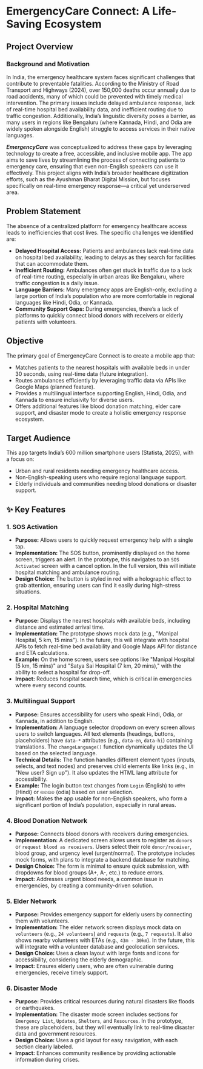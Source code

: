 # EmergencyCare Connect: A Life-Saving Ecosystem


## Project Overview
### Background and Motivation
In India, the emergency healthcare system faces significant challenges that contribute to preventable fatalities. According to the Ministry of Road Transport and Highways (2024), over 150,000 deaths occur annually due to road accidents, many of which could be prevented with timely medical intervention. The primary issues include delayed ambulance response, lack of real-time hospital bed availability data, and inefficient routing due to traffic congestion. Additionally, India’s linguistic diversity poses a barrier, as many users in regions like Bengaluru (where Kannada, Hindi, and Odia are widely spoken alongside English) struggle to access services in their native languages.

**_EmergencyCare_** was conceptualized to address these gaps by leveraging technology to create a free, accessible, and inclusive mobile app. The app aims to save lives by streamlining the process of connecting patients to emergency care, ensuring that even non-English speakers can use it effectively. This project aligns with India’s broader healthcare digitization efforts, such as the Ayushman Bharat Digital Mission, but focuses specifically on real-time emergency response—a critical yet underserved area.


## Problem Statement
The absence of a centralized platform for emergency healthcare access leads to inefficiencies that cost lives. The specific challenges we identified are:
* **Delayed Hospital Access:** Patients and ambulances lack real-time data on hospital bed availability, leading to delays as they search for facilities that can accommodate them.
* **Inefficient Routing:** Ambulances often get stuck in traffic due to a lack of real-time routing, especially in urban areas like Bengaluru, where traffic congestion is a daily issue.
* **Language Barriers:** Many emergency apps are English-only, excluding a large portion of India’s population who are more comfortable in regional languages like Hindi, Odia, or Kannada.
* **Community Support Gaps:** During emergencies, there’s a lack of platforms to quickly connect blood donors with receivers or elderly patients with volunteers.


## Objective
The primary goal of EmergencyCare Connect is to create a mobile app that:
* Matches patients to the nearest hospitals with available beds in under 30 seconds, using real-time data (future integration).
* Routes ambulances efficiently by leveraging traffic data via APIs like Google Maps (planned feature).
* Provides a multilingual interface supporting English, Hindi, Odia, and Kannada to ensure inclusivity for diverse users.
* Offers additional features like blood donation matching, elder care support, and disaster mode to create a holistic emergency response ecosystem.


## Target Audience
This app targets India’s 600 million smartphone users (Statista, 2025), with a focus on:
* Urban and rural residents needing emergency healthcare access.
* Non-English-speaking users who require regional language support.
* Elderly individuals and communities needing blood donations or disaster support.


## ✨ Key Features

### 1. SOS Activation
* **Purpose:** Allows users to quickly request emergency help with a single tap.
* **Implementation:** The SOS button, prominently displayed on the home screen, triggers an alert. In the prototype, this navigates to an `SOS Activated` screen with a cancel option. In the full version, this will initiate hospital matching and ambulance routing.
* **Design Choice:** The button is styled in red with a holographic effect to grab attention, ensuring users can find it easily during high-stress situations.

### 2. Hospital Matching
* **Purpose:** Displays the nearest hospitals with available beds, including distance and estimated arrival time.
* **Implementation:** The prototype shows mock data (e.g., "Manipal Hospital, 5 km, 15 mins"). In the future, this will integrate with hospital APIs to fetch real-time bed availability and Google Maps API for distance and ETA calculations.
* **Example:** On the home screen, users see options like "Manipal Hospital (5 km, 15 mins)" and "Satya Sai Hospital (7 km, 20 mins)," with the ability to select a hospital for drop-off.
* **Impact:** Reduces hospital search time, which is critical in emergencies where every second counts.

### 3. Multilingual Support
* **Purpose:** Ensures accessibility for users who speak Hindi, Odia, or Kannada, in addition to English.
* **Implementation:** A language selector dropdown on every screen allows users to switch languages. All text elements (headings, buttons, placeholders) have `data-*` attributes (e.g., `data-en`, `data-hi`) containing translations. The `changeLanguage()` function dynamically updates the UI based on the selected language.
* **Technical Details:** The function handles different element types (inputs, selects, and text nodes) and preserves child elements like links (e.g., in "New user? Sign up"). It also updates the HTML lang attribute for accessibility.
* **Example:** The login button text changes from `Login` (English) to `लॉगिन` (Hindi) or `ଲଗଇନ` (odia) based on user selection.
* **Impact:** Makes the app usable for non-English speakers, who form a significant portion of India’s population, especially in rural areas.

### 4. Blood Donation Network
* **Purpose:** Connects blood donors with receivers during emergencies.
* **Implementation:** A dedicated screen allows users to register as `donors` or `request blood as receivers`. Users select their role `donor/receiver`, blood group, and urgency level (urgent/normal). The prototype includes mock forms, with plans to integrate a backend database for matching.
* **Design Choice:** The form is minimal to ensure quick submission, with dropdowns for blood groups (A+, A-, etc.) to reduce errors.
* **Impact:** Addresses urgent blood needs, a common issue in emergencies, by creating a community-driven solution.

### 5. Elder Network
* **Purpose:** Provides emergency support for elderly users by connecting them with volunteers.
* **Implementation:** The elder network screen displays mock data on `volunteers` (e.g., `24 volunteers`) and `requests` (e.g., `7 requests`). It also shows nearby volunteers with ETAs (e.g., `43m - 30km`). In the future, this will integrate with a volunteer database and geolocation services.
* **Design Choice:** Uses a clean layout with large fonts and icons for accessibility, considering the elderly demographic.
* **Impact:** Ensures elderly users, who are often vulnerable during emergencies, receive timely support.

### 6. Disaster Mode
* **Purpose:** Provides critical resources during natural disasters like floods or earthquakes.
* **Implementation:** The disaster mode screen includes sections for `Emergency List`, `Updates`, `Shelters`, and `Resources`. In the prototype, these are placeholders, but they will eventually link to real-time disaster data and government resources.
* **Design Choice:** Uses a grid layout for easy navigation, with each section clearly labeled.
* **Impact:** Enhances community resilience by providing actionable information during crises.











